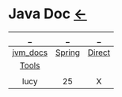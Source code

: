 # Java Doc [←](../index.md)

| _ | _ | _ |
|:---:|:---:|:---:|
| [jvm_docs](https://github.com/doocs/jvm) | [Spring](Spring/index.md) | [Direct](Direct.md) |
| [Tools](Tools.java) | []() | []() |
| []() | []() | []() |
| lucy | 25 | X |

